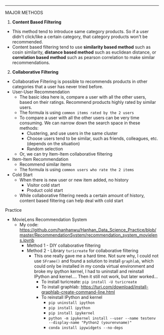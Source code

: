 
*****************************************************************************

MAJOR METHODS

1. <b>Content Based Filtering</b>
* This method tend to introduce same category products. So if a user didn't click/like a certain category, that category products won't be recommended.
* Content based filtering tend to use <b>similarity based method</b> such as cosin similarity, <b>distance based method</b> such as euclidean distance, or <b>correlation based method</b> such as pearson correlation to make similar recommendations.
2. <b>Collaborative Filtering</b>
* Collaborative Filtering is possible to recommends products in other categories that a user has never tried before.
* User-User Recommendation
  * The basic idea here is, compare a user with all the other users, based on their ratings. Recommend products highly rated by similar users.
  * The formula is using `common items rated by the 2 users`
  * To compare a user with all the other users can be very time consuming. We can narrow down the search space in these methods:
    * Clustering, and use users in the same cluster
    * Choose users tend to be similar, such as friends, colleagues, etc. (depends on the situation)
    * Random selection
  * Or, we can try Item-Item collaborative filtering
* Item-Item Recommendation
  * Recommend similar items
  * The formula is using `common users who rate the 2 items`
* Cold Start
  * When there is new user or new item added, no history
    * Visitor cold start
    * Product cold start
  * While collaborative filtering needs a certain amount of history, content based filtering can help deal with cold start
  
Practice

* MovieLens Recommendation System
  * My code: https://github.com/hanhanwu/Hanhan_Data_Science_Practice/blob/master/RecommendationSystem/recommendation_system_movielens.ipynb
    * Method 1 - DIY collaborative filtering
    * Method 2 - Library `turicreate` for collaborative filtering
      * This one really gave me a hard time. Not sure why, I could not use `SFrame()` and found a solution to install `graphlab`, which could only be installed in my conda virtual environment and broke my ipython kernel, I had to uninstall and reinstall IPython and kernel.... Then it still not work, but later worked...
        * To install turicreate: `pip install -U turicreate`
        * To install graphlab: https://turi.com/download/install-graphlab-create-command-line.html
        * To reinstall IPython and kernel
          * `pip uninstall ipython`
          * `pip install ipython`
          * `pip install ipykernel`
          * `python -m ipykernel install --user --name testenv --display-name "Python2 (yourenvname)"`
          * `conda install ipywidgets --no-deps`
